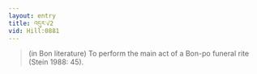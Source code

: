 ```yaml
---
layout: entry
title: འདུར་√2
vid: Hill:0881
---
```

> (in Bon literature) To perform the main act of a Bon-po funeral rite (Stein 1988: 45).
